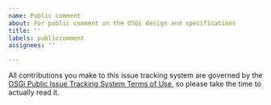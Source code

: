 ```yaml
---
name: Public comment
about: For public comment on the OSGi design and specifications
title: ''
labels: publiccomment
assignees: ''

---
```


All contributions you make to this issue tracking system are governed by the [OSGi Public Issue Tracking System Terms of Use](https://www.osgi.org/bugzillatermsofuse/), so please take the time to actually read it.
